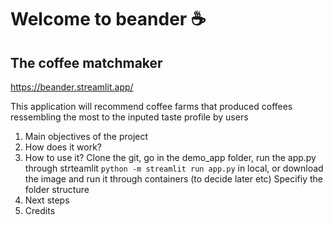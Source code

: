 # Welcome to beander ☕
## The coffee matchmaker
https://beander.streamlit.app/

This application will recommend coffee farms that produced coffees ressembling the most to the inputed taste profile by users

1) Main objectives of the project
2) How does it work?
3) How to use it?
   Clone the git, go in the demo_app folder, run the app.py through strteamlit `python -m streamlit run app.py` in local, or download the image and run it through containers (to decide later etc)
   Specifiy the folder structure
5) Next steps
6) Credits
